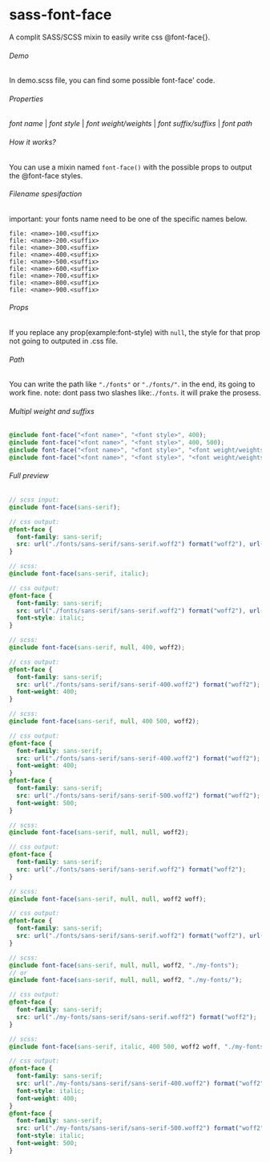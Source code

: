 # sass-font-face
A complit SASS/SCSS mixin to easily write css @font-face{}.


###### Demo
In demo.scss file, you can find some possible font-face' code.


###### Properties
_font name_ | _font style_ | _font weight/weights_ | _font suffix/suffixs_ | _font path_


###### How it works?
You can use a mixin named ```font-face()``` with the possible props to output the @font-face styles.


###### Filename spesifaction
important: your fonts name need to be one of the specific names below.
```
file: <name>-100.<suffix>
file: <name>-200.<suffix>
file: <name>-300.<suffix>
file: <name>-400.<suffix>
file: <name>-500.<suffix>
file: <name>-600.<suffix>
file: <name>-700.<suffix>
file: <name>-800.<suffix>
file: <name>-900.<suffix>
```


###### Props
If you replace any prop(example:font-style) with ```null```, the style for that prop not going to outputed in .css file.


###### Path
You can write the path like ```"./fonts"``` or ```"./fonts/"```. in the end, its going to work fine.
note: dont pass two slashes like:```./fonts```. it will prake the prosess.


###### Multipl weight and suffixs
```scss
@include font-face("<font name>", "<font style>", 400);
@include font-face("<font name>", "<font style>", 400, 500);
@include font-face("<font name>", "<font style>", "<font weight/weights>", woff2);
@include font-face("<font name>", "<font style>", "<font weight/weights>", eot woff2 woff ttf svg);
```


###### Full preview

```scss
// scss input:
@include font-face(sans-serif);

// css output:
@font-face {
  font-family: sans-serif;
  src: url("./fonts/sans-serif/sans-serif.woff2") format("woff2"), url("./fonts/sans-serif/sans-serif.woff") format("woff"), url("./fonts/sans-serif/sans-serif.ttf") format("truetype");
}
```

```scss
// scss:
@include font-face(sans-serif, italic);

// css output:
@font-face {
  font-family: sans-serif;
  src: url("./fonts/sans-serif/sans-serif.woff2") format("woff2"), url("./fonts/sans-serif/sans-serif.woff") format("woff"), url("./fonts/sans-serif/sans-serif.ttf") format("truetype");
  font-style: italic;
}
```

```scss
// scss:
@include font-face(sans-serif, null, 400, woff2);

// css output:
@font-face {
  font-family: sans-serif;
  src: url("./fonts/sans-serif/sans-serif-400.woff2") format("woff2");
  font-weight: 400;
}
```

```scss
// scss:
@include font-face(sans-serif, null, 400 500, woff2);

// css output:
@font-face {
  font-family: sans-serif;
  src: url("./fonts/sans-serif/sans-serif-400.woff2") format("woff2");
  font-weight: 400;
}
@font-face {
  font-family: sans-serif;
  src: url("./fonts/sans-serif/sans-serif-500.woff2") format("woff2");
  font-weight: 500;
}
```

```scss
// scss:
@include font-face(sans-serif, null, null, woff2);

// css output:
@font-face {
  font-family: sans-serif;
  src: url("./fonts/sans-serif/sans-serif.woff2") format("woff2");
}

```

```scss
// scss:
@include font-face(sans-serif, null, null, woff2 woff);

// css output:
@font-face {
  font-family: sans-serif;
  src: url("./fonts/sans-serif/sans-serif.woff2") format("woff2"), url("./fonts/sans-serif/sans-serif.woff") format("woff");
}
```

```scss
// scss:
@include font-face(sans-serif, null, null, woff2, "./my-fonts");
// or
@include font-face(sans-serif, null, null, woff2, "./my-fonts/");

// css output:
@font-face {
  font-family: sans-serif;
  src: url("./my-fonts/sans-serif/sans-serif.woff2") format("woff2");
}
```

```scss
// scss:
@include font-face(sans-serif, italic, 400 500, woff2 woff, "./my-fonts");

// css output:
@font-face {
  font-family: sans-serif;
  src: url("./my-fonts/sans-serif/sans-serif-400.woff2") format("woff2"), url("./my-fonts/sans-serif/sans-serif-400.woff") format("woff");
  font-style: italic;
  font-weight: 400;
}
@font-face {
  font-family: sans-serif;
  src: url("./my-fonts/sans-serif/sans-serif-500.woff2") format("woff2"), url("./my-fonts/sans-serif/sans-serif-500.woff") format("woff");
  font-style: italic;
  font-weight: 500;
}
```